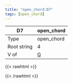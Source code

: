 ```yaml
---
title: "open_chord:D7"
tags: [open_chord]
---
```


|D7|open_chord|
|---|---|
|Type|open_chord|
|Root string|4|
|V of|[G](../open_chord-g)|
{{< rawhtml >}}
<div class="container"></div>
<script>
const selector = '#container';
const chord = new ChordBox(selector);
chord.draw((new String("XX0212")));
</script>
{{< /rawhtml >}}
